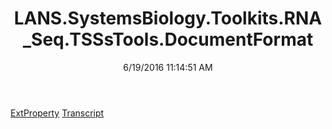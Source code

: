 ﻿---
title: LANS.SystemsBiology.Toolkits.RNA_Seq.TSSsTools.DocumentFormat
date: 6/19/2016 11:14:51 AM
---

[ExtProperty](T-LANS.SystemsBiology.Toolkits.RNA_Seq.TSSsTools.DocumentFormat.ExtProperty.html)
[Transcript](T-LANS.SystemsBiology.Toolkits.RNA_Seq.TSSsTools.DocumentFormat.Transcript.html)
